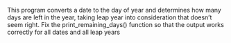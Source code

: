 This program converts a date to the day of year and determines how many days are left in the year, taking leap year into consideration that doesn’t seem right. Fix the print_remaining_days() function so that the output works correctly for all dates and all leap years
